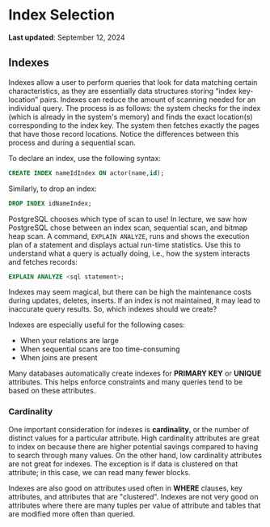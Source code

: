 # Index Selection
**Last updated**: September 12, 2024

## Indexes
Indexes allow a user to perform queries that look for data matching certain characteristics, as they are essentially data structures storing “index key-location” pairs. Indexes can reduce the amount of scanning needed for an individual query. The process is as follows: the system checks for the index (which is already in the system's memory) and finds the exact location(s) corresponding to the index key. The system then fetches exactly the pages that have those record locations. Notice the differences between this process and during a sequential scan. 

To declare an index, use the following syntax:
```sql
CREATE INDEX nameIdIndex ON actor(name,id);
```

Similarly, to drop an index:
```sql
DROP INDEX idNameIndex;
```

PostgreSQL chooses which type of scan to use! In lecture, we saw how PostgreSQL chose between an index scan, sequential scan, and bitmap heap scan. A command, `EXPLAIN ANALYZE`, runs and shows the execution plan of a statement and displays actual run-time statistics. Use this to understand what a query is actually doing, i.e., how the system interacts and fetches records:

```sql
EXPLAIN ANALYZE <sql statement>;
```

Indexes may seem magical, but there can be high the maintenance costs during updates, deletes, inserts. If an index is not maintained, it may lead to inaccurate query results. So, which indexes should we create?

Indexes are especially useful for the following cases:
- When your relations are large
- When sequential scans are too time-consuming
- When joins are present


Many databases automatically create indexes for **PRIMARY KEY** or **UNIQUE** attributes. This helps enforce constraints and many queries tend to be based on these attributes.

### Cardinality

One important consideration for indexes is **cardinality**, or the number of distinct values for a particular attribute. High cardinality attributes are great to index on because there are higher potential savings compared to having to search through many values. On the other hand, low cardinality attributes are not great for indexes. The exception is if data is clustered on that attribute; in this case, we can read many fewer blocks.

Indexes are also good on attributes used often in **WHERE** clauses, key attributes, and attributes that are "clustered". Indexes are not very good on attributes where there are many tuples per value
of attribute and tables that are modified more often than queried. 
